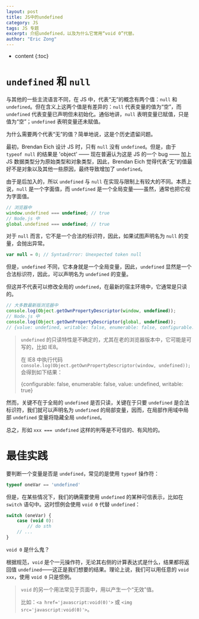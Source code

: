 ```yaml
---
layout: post
title: JS中的undefined
category: JS
tags: JS 专题
excerpt: 介绍undefined，以及为什么它常用“void 0”代替。
author: "Eric Zong"
---
```


* content
{:toc}

# `undefined` 和 `null`

与其他的一些主流语言不同，在 JS 中，代表“无”的概念有两个值：`null` 和 `undefined`。但在含义上这两个值是有差异的：`null` 代表变量的值为“空”，而 `undefined` 代表变量已声明但未初始化。通俗地讲，`null` 表明变量已赋值，只是值为“空”；`undefined` 表明变量还未赋值。

为什么需要两个代表“无”的值？简单地说，这是个历史遗留问题。

最初，Brendan Eich 设计 JS 时，只有 `null` 没有 `undefined`。但是，由于 `typeof null` 的结果是 'object' —— 现在普遍认为这是 JS 的一个 bug —— 加上 JS 数据类型分为原始类型和对象类型，因此，Brendan Eich 觉得代表“无”的值最好不是对象以及其他一些原因，最终导致增加了 `undefined`。

由于是后加入的，所以 `undefined` 与 `null` 在实现与限制上有较大的不同。本质上说，`null`  是一个字面值，而 `undefined` 是一个全局变量——虽然，通常也把它视为字面值。

```js
// 浏览器中
window.undefined === undefined; // true
// Node.js 中
global.undefined === undefined; // true
```

对于 `null` 而言，它不是一个合法的标识符，因此，如果试图声明名为 `null` 的变量，会抛出异常。

```js
var null = 0; // SyntaxError: Unexpected token null
```

但是，`undefined` 不同，它本身就是一个全局变量，因此，`undefined` 显然是一个合法标识符，因此，可以声明名为 `undefined` 的变量。

但这并不代表可以修改全局的 `undefined`，在最新的宿主环境中，它通常是只读的。

```js
// 大多数最新版浏览器中
console.log(Object.getOwnPropertyDescriptor(window, undefined));
// Node.js 中
console.log(Object.getOwnPropertyDescriptor(global, undefined));
// {value: undefined, writable: false, enumerable: false, configurable: false}
```

> `undefined` 的只读特性是不确定的，尤其在老的浏览器版本中，它可能是可写的，比如 IE8。
>
> 在 IE8 中执行代码 `console.log(Object.getOwnPropertyDescriptor(window, undefined));` 会得到如下结果：
>
> {configurable: false, enumerable: false, value: undefined, writable: true}

然而，关键不在于全局的 `undefined` 是否只读，关键在于只要 `undefined` 是合法标识符，我们就可以声明名为 `undefined` 的局部变量，因而，在局部作用域中局部 `undefined` 变量将隐藏全局 `undefined`。

总之，形如 `xxx === undefined` 这样的判等是不可信的、有风险的。

# 最佳实践

要判断一个变量是否是 `undefined`，常见的是使用 `typeof` 操作符：

```js
typeof oneVar == 'undefined'
```

但是，在某些情况下，我们的确需要使用 `undefined` 的某种可信表示，比如在 `switch` 语句中。这时惯例会使用 `void 0` 代替 `undefined`：

```js
switch (oneVar) {
    case (void 0): 
        // do sth
    // ...
}
```

`void 0` 是什么鬼？

根据规范，`void` 是个一元操作符，无论其右侧的计算表达式是什么，结果都将返回值 `undefined`——这正是我们想要的结果。理论上说，我们可以用任意的 `void xxx`，使用 `void 0` 只是惯例。

> `void` 的另一个用法常见于页面中，用以产生一个“无效”值。
>
> 比如：`<a href='javascript:void(0)'>` 或 `<img src='javascript:void(0)'>`。

